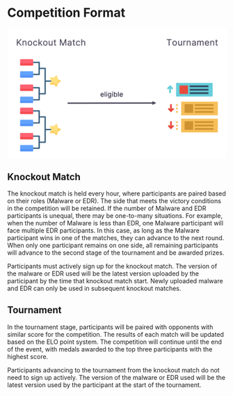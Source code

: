 # Competition Format

![](../assets/competition_format.png)

## Knockout Match

The knockout match is held every hour, where participants are paired based on their roles (Malware or EDR). The side that meets the victory conditions in the competition will be retained. If the number of Malware and EDR participants is unequal, there may be one-to-many situations. For example, when the number of Malware is less than EDR, one Malware participant will face multiple EDR participants. In this case, as long as the Malware participant wins in one of the matches, they can advance to the next round. When only one participant remains on one side, all remaining participants will advance to the second stage of the tournament and be awarded prizes.

Participants must actively sign up for the knockout match. The version of the malware or EDR used will be the latest version uploaded by the participant by the time that knockout match start. Newly uploaded malware and EDR can only be used in subsequent knockout matches.

## Tournament

In the tournament stage, participants will be paired with opponents with similar score for the competition. The results of each match will be updated based on the ELO point system. The competition will continue until the end of the event, with medals awarded to the top three participants with the highest score.

Participants advancing to the tournament from the knockout match do not need to sign up actively. The version of the malware or EDR used will be the latest version used by the participant at the start of the tournament.
